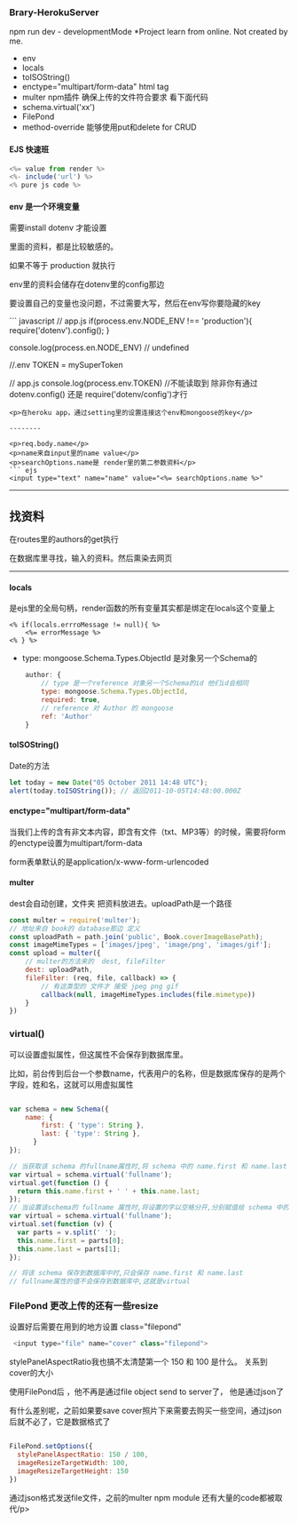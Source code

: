 ### Brary-HerokuServer
npm run dev - developmentMode
*Project learn from online. Not created by me.
* env
* locals
* toISOString()
* enctype="multipart/form-data" html tag
* multer npm插件 确保上传的文件符合要求 看下面代码
* schema.virtual('xx')
* FilePond 
* method-override 能够使用put和delete for CRUD

#### EJS 快速班

``` javascript
<%= value from render %>
<%- include('url') %>
<% pure js code %> 
```


#### env 是一个环境变量
需要install dotenv 才能设置
<p>里面的资料，都是比较敏感的。</p>
<p>如果不等于 production 就执行</p>
<p>env里的资料会储存在dotenv里的config那边</p>
<p>要设置自己的变量也没问题，不过需要大写，然后在env写你要隐藏的key</p>
``` javascript
// app.js
if(process.env.NODE_ENV !== 'production'){
    require('dotenv').config();
}

console.log(process.en.NODE_ENV) // undefined
<!-- process.env.SECRET_MESSAGE -->
//.env
TOKEN = mySuperToken

// app.js
console.log(process.env.TOKEN) //不能读取到 除非你有通过dotenv.config() 还是 require('dotenv/config')才行

```
<p>在heroku app，通过setting里的设置连接这个env和mongoose的key</p>

--------

<p>req.body.name</p>
<p>name来自input里的name value</p>
<p>searchOptions.name是 render里的第二参数资料</p>
``` ejs
<input type="text" name="name" value="<%= searchOptions.name %>"
```

------------
## 找资料
<p>在routes里的authors的get执行</p>
<p>在数据库里寻找，输入的资料。然后熏染去网页</p>


-----------
#### locals
是ejs里的全局句柄，render函数的所有变量其实都是绑定在locals这个变量上
``` ejs
<% if(locals.errroMessage != null){ %>
    <%= errorMessage %> 
<% } %>
```

* type: mongoose.Schema.Types.ObjectId
是对象另一个Schema的
``` javascript
    author: {
        // type 是一个reference 对象另一个Schema的id 他们id会相同
        type: mongoose.Schema.Types.ObjectId,
        required: true,
        // reference 对 Author 的 mongoose
        ref: 'Author'
    }
```

#### toISOString()
Date的方法
``` javascript 
let today = new Date("05 October 2011 14:48 UTC");
alert(today.toISOString()); // 返回2011-10-05T14:48:00.000Z
```

#### enctype="multipart/form-data"
<p>当我们上传的含有非文本内容，即含有文件（txt、MP3等）的时候，需要将form的enctype设置为multipart/form-data</p>
<p>form表单默认的是application/x-www-form-urlencoded</p>


#### multer
<p>dest会自动创建，文件夹 把资料放进去。uploadPath是一个路径</p>

``` javascript
const multer = require('multer');
// 地址来自 book的 database那边 定义
const uploadPath = path.join('public', Book.coverImageBasePath);
const imageMimeTypes = ['images/jpeg', 'image/png', 'images/gif'];
const upload = multer({
    // multer的方法来的  dest, fileFilter
    dest: uploadPath,
    fileFilter: (req, file, callback) => {
        // 有这类型的 文件才 接受 jpeg png gif
        callback(null, imageMimeTypes.includes(file.mimetype))
    }
})
```

### virtual()
<p>可以设置虚拟属性，但这属性不会保存到数据库里。</p>
<p>比如，前台传到后台一个参数name，代表用户的名称，但是数据库保存的是两个字段，姓和名，这就可以用虚拟属性</p>

``` javascript

var schema = new Schema({
    name: {
        first: { 'type': String },  
        last: { 'type': String },
      }
});

// 当获取该 schema 的fullname属性时,将 schema 中的 name.first 和 name.last 拼接起来返回
var virtual = schema.virtual('fullname');
virtual.get(function () {
  return this.name.first + ' ' + this.name.last;
});
// 当设置该schema的 fullname 属性时,将设置的字以空格分开,分别赋值给 schema 中的 name.first 和 name.last 属性
var virtual = schema.virtual('fullname');
virtual.set(function (v) {
  var parts = v.split(' ');
  this.name.first = parts[0];
  this.name.last = parts[1];
});

// 将该 schema 保存到数据库中时,只会保存 name.first 和 name.last
// fullname属性的值不会保存到数据库中,这就是virtual
```

### FilePond 更改上传的还有一些resize
<p>设置好后需要在用到的地方设置 class="filepond"</p>

``` javascript
 <input type="file" name="cover" class="filepond">
```
<p>stylePanelAspectRatio我也搞不太清楚第一个 150 和 100 是什么。 关系到 cover的大小</p>
<p>使用FilePond后 ，他不再是通过file object send to server了， 他是通过json了</p>
<p>有什么差别呢，之前如果要save cover照片下来需要去购买一些空间，通过json后就不必了，它是数据格式了</p>

``` javascript

FilePond.setOptions({
  stylePanelAspectRatio: 150 / 100,
  imageResizeTargetWidth: 100,
  imageResizeTargetHeight: 150
})
```
<p>通过json格式发送file文件，之前的multer npm module 还有大量的code都被取代/p>
